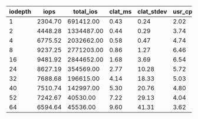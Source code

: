 | iodepth| iops| total\_ios| clat\_ms| clat\_stdev| usr\_cpu| sys\_cpu| OSD\_cpu| OSD\_mem| FIO\_cpu| FIO\_mem |
| ---| ---| ---| ---| ---| ---| ---| ---| ---| ---| ---|
 | 1  | 2304.70  | 691412.00  | 0.43  | 0.24  | 2.02  | 1.70  | 186.14  | 50.97  | 25.65  | 0.00 |
 | 2  | 4448.28  | 1334487.00  | 0.44  | 0.29  | 3.74  | 3.03  | 287.32  | 52.80  | 43.45  | 0.00 |
 | 4  | 6775.52  | 2032662.00  | 0.58  | 0.47  | 4.74  | 4.01  | 356.40  | 52.80  | 62.56  | 0.32 |
 | 8  | 9237.25  | 2771203.00  | 0.86  | 1.27  | 6.46  | 4.83  | 474.90  | 52.80  | 71.91  | 0.75 |
 | 16  | 9481.92  | 2844652.00  | 1.68  | 3.69  | 6.54  | 4.37  | 490.08  | 52.80  | 75.87  | 0.80 |
 | 24  | 8627.19  | 354569.00  | 2.77  | 10.28  | 5.72  | 4.10  | 124.21  | 52.80  | 15.40  | 0.05 |
 | 32  | 7688.68  | 196615.00  | 4.14  | 18.33  | 5.03  | 3.62  | 101.00  | 52.80  | 12.65  | 0.00 |
 | 40  | 7510.74  | 142997.00  | 5.30  | 20.76  | 4.80  | 3.32  | 176.56  | 52.80  | 24.12  | 0.00 |
 | 52  | 7242.67  | 40530.00  | 7.22  | 29.13  | 4.04  | 2.86  | 80.99  | 52.80  | 10.07  | 0.00 |
 | 64  | 6594.64  | 45536.00  | 9.60  | 41.31  | 3.62  | 3.22  | 115.42  | 52.80  | 14.50  | 0.00 |
